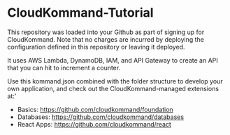 # CloudKommand-Tutorial

This repository was loaded into your Github as part of signing up for CloudKommand. Note that no charges are incurred by deploying the configuration defined in this repository or leaving it deployed.

It uses AWS Lambda, DynamoDB, IAM, and API Gateway to create an API that you can hit to increment a counter.

Use this kommand.json combined with the folder structure to develop your own application, and check out the CloudKommand-managed extensions at:'

- Basics: https://github.com/cloudkommand/foundation
- Databases: https://github.com/cloudkommand/databases
- React Apps: https://github.com/cloudkommand/react